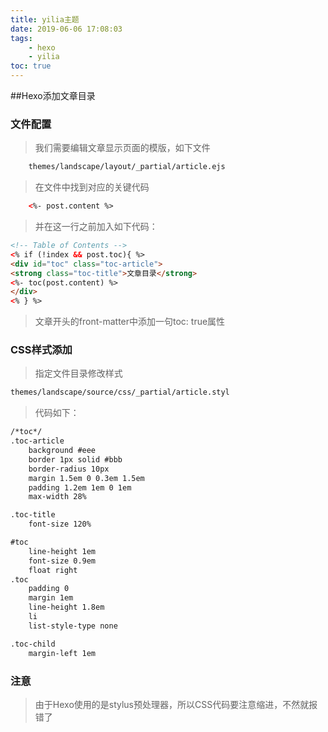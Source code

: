 ```yaml
---
title: yilia主题
date: 2019-06-06 17:08:03
tags:
	- hexo
	- yilia
toc: true
---
```

##Hexo添加文章目录

### 文件配置
>我们需要编辑文章显示页面的模版，如下文件
``` html
	themes/landscape/layout/_partial/article.ejs
```
>在文件中找到对应的关键代码
``` html
	<%- post.content %>
```
>并在这一行之前加入如下代码：
``` html
<!-- Table of Contents -->
<% if (!index && post.toc){ %>
<div id="toc" class="toc-article">
<strong class="toc-title">文章目录</strong>
<%- toc(post.content) %>
</div>
<% } %>

```
>文章开头的front-matter中添加一句toc: true属性

### CSS样式添加

>指定文件目录修改样式
``` html
themes/landscape/source/css/_partial/article.styl
```
>代码如下：
``` html
/*toc*/
.toc-article
    background #eee
    border 1px solid #bbb
    border-radius 10px
    margin 1.5em 0 0.3em 1.5em
    padding 1.2em 1em 0 1em
    max-width 28%

.toc-title
    font-size 120%

#toc
    line-height 1em
    font-size 0.9em
    float right
.toc
    padding 0
    margin 1em
    line-height 1.8em
    li
    list-style-type none

.toc-child 
    margin-left 1em

```
### 注意

>由于Hexo使用的是stylus预处理器，所以CSS代码要注意缩进，不然就报错了
